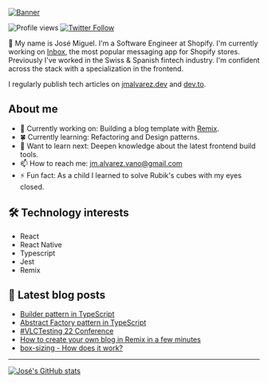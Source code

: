 [![Banner](https://user-images.githubusercontent.com/89982193/189514999-e650bed8-2f08-40bb-8380-72bda9b602c3.png)](https://www.jmalvarez.dev)

![Profile views](https://gpvc.arturio.dev/josemiguel-alvarez)
[![Twitter Follow](https://img.shields.io/twitter/follow/jmalvarezdev?style=social)](https://twitter.com/jmalvarezdev)

👋 My name is José Miguel. I'm a Software Engineer at Shopify. I'm currently working on [Inbox](https://www.shopify.com/inbox), the most popular messaging app for Shopify stores. Previously I've worked in the Swiss & Spanish fintech industry. I'm confident across the stack with a specialization in the frontend.

I regularly publish tech articles on [jmalvarez.dev](https://www.jmalvarez.dev/) and [dev.to](https://dev.to/jmalvarez).

## About me

- 🔨 Currently working on: Building a blog template with [Remix](https://remix.run).
- 🍀 Currently learning: Refactoring and Design patterns.
- 💭 Want to learn next: Deepen knowledge about the latest frontend build tools.
- 📫 How to reach me: jm.alvarez.vano@gmail.com
- ⚡ Fun fact: As a child I learned to solve Rubik's cubes with my eyes closed.

## 🛠️ Technology interests

- React
- React Native
- Typescript
- Jest
- Remix

## 📝 Latest blog posts

<!--START_SECTION:feed-->
* [Builder pattern in TypeScript](https:&#x2F;&#x2F;www.jmalvarez.dev&#x2F;posts&#x2F;builder-pattern-typescript)
* [Abstract Factory pattern in TypeScript](https:&#x2F;&#x2F;www.jmalvarez.dev&#x2F;posts&#x2F;abstract-factory-typescript)
* [#VLCTesting 22 Conference](https:&#x2F;&#x2F;www.jmalvarez.dev&#x2F;posts&#x2F;vlc-testing-22)
* [How to create your own blog in Remix in a few minutes](https:&#x2F;&#x2F;www.jmalvarez.dev&#x2F;posts&#x2F;simple-remix-blog-template)
* [box-sizing - How does it work?](https:&#x2F;&#x2F;www.jmalvarez.dev&#x2F;posts&#x2F;box-sizing-how-does-it-work)
<!--END_SECTION:feed-->

---

[![José's GitHub stats](https://github-readme-stats.vercel.app/api?username=josemiguel-alvarez)](https://github.com/josemiguel-alvarez/github-readme-stats)

